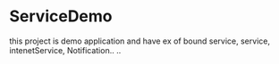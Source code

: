 # ServiceDemo
this project is demo application and have ex of bound service, service, intenetService, Notification.. ..
